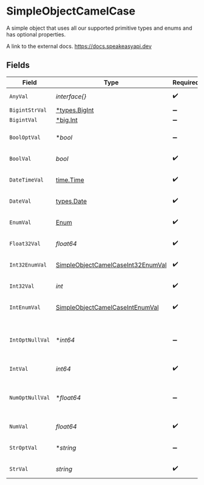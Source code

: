 # SimpleObjectCamelCase

A simple object that uses all our supported primitive types and enums and has optional properties.

A link to the external docs.
<https://docs.speakeasyapi.dev>


## Fields

| Field                                                                                         | Type                                                                                          | Required                                                                                      | Description                                                                                   | Example                                                                                       |
| --------------------------------------------------------------------------------------------- | --------------------------------------------------------------------------------------------- | --------------------------------------------------------------------------------------------- | --------------------------------------------------------------------------------------------- | --------------------------------------------------------------------------------------------- |
| `AnyVal`                                                                                      | *interface{}*                                                                                 | :heavy_check_mark:                                                                            | An any property.                                                                              |                                                                                               |
| `BigintStrVal`                                                                                | [*types.BigInt](../../types/bigint.md)                                                        | :heavy_minus_sign:                                                                            | N/A                                                                                           |                                                                                               |
| `BigintVal`                                                                                   | [*big.Int](https://pkg.go.dev/math/big#Int)                                                   | :heavy_minus_sign:                                                                            | N/A                                                                                           |                                                                                               |
| `BoolOptVal`                                                                                  | **bool*                                                                                       | :heavy_minus_sign:                                                                            | An optional boolean property.                                                                 | true                                                                                          |
| `BoolVal`                                                                                     | *bool*                                                                                        | :heavy_check_mark:                                                                            | A boolean property.                                                                           | true                                                                                          |
| `DateTimeVal`                                                                                 | [time.Time](https://pkg.go.dev/time#Time)                                                     | :heavy_check_mark:                                                                            | A date-time property.                                                                         | 2020-01-01T00:00:00Z                                                                          |
| `DateVal`                                                                                     | [types.Date](../../types/date.md)                                                             | :heavy_check_mark:                                                                            | A date property.                                                                              | 2020-01-01                                                                                    |
| `EnumVal`                                                                                     | [Enum](../../models/shared/enum.md)                                                           | :heavy_check_mark:                                                                            | An string based enum                                                                          | two                                                                                           |
| `Float32Val`                                                                                  | *float64*                                                                                     | :heavy_check_mark:                                                                            | A float32 property.                                                                           | 2.2222222                                                                                     |
| `Int32EnumVal`                                                                                | [SimpleObjectCamelCaseInt32EnumVal](../../models/shared/simpleobjectcamelcaseint32enumval.md) | :heavy_check_mark:                                                                            | An int32 enum property.                                                                       | 69                                                                                            |
| `Int32Val`                                                                                    | *int*                                                                                         | :heavy_check_mark:                                                                            | An int32 property.                                                                            | 1                                                                                             |
| `IntEnumVal`                                                                                  | [SimpleObjectCamelCaseIntEnumVal](../../models/shared/simpleobjectcamelcaseintenumval.md)     | :heavy_check_mark:                                                                            | An integer enum property.                                                                     | 3                                                                                             |
| `IntOptNullVal`                                                                               | **int64*                                                                                      | :heavy_minus_sign:                                                                            | An optional integer property will be null for tests.                                          | 999999                                                                                        |
| `IntVal`                                                                                      | *int64*                                                                                       | :heavy_check_mark:                                                                            | An integer property.                                                                          | 999999                                                                                        |
| `NumOptNullVal`                                                                               | **float64*                                                                                    | :heavy_minus_sign:                                                                            | An optional number property will be null for tests.                                           | 1.1                                                                                           |
| `NumVal`                                                                                      | *float64*                                                                                     | :heavy_check_mark:                                                                            | A number property.                                                                            | 1.1                                                                                           |
| `StrOptVal`                                                                                   | **string*                                                                                     | :heavy_minus_sign:                                                                            | An optional string property.                                                                  | optional example                                                                              |
| `StrVal`                                                                                      | *string*                                                                                      | :heavy_check_mark:                                                                            | A string property.                                                                            | example                                                                                       |